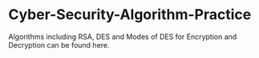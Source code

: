 # Cyber-Security-Algorithm-Practice
Algorithms including RSA, DES and Modes of DES for Encryption and Decryption can be found here.
